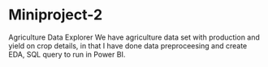 # Miniproject-2
Agriculture Data Explorer
We have agriculture data set with production and yield on crop details, in that I have done data preproceesing and create EDA, SQL query to run in Power BI.
